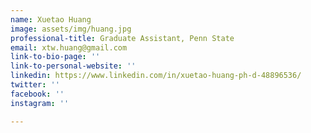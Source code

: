 ```yaml
---
name: Xuetao Huang
image: assets/img/huang.jpg
professional-title: Graduate Assistant, Penn State
email: xtw.huang@gmail.com
link-to-bio-page: ''
link-to-personal-website: ''
linkedin: https://www.linkedin.com/in/xuetao-huang-ph-d-48896536/
twitter: ''
facebook: ''
instagram: ''

---
```

